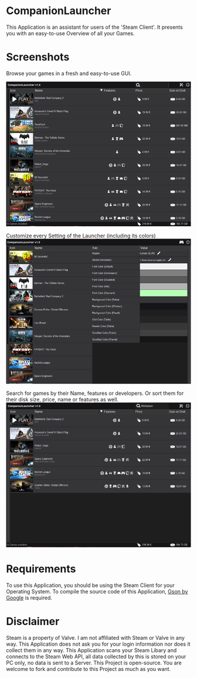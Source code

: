 # CompanionLauncher

This Application is an assistant for users of the 'Steam Client'. It presents you with an easy-to-use Overview of all your Games.

# Screenshots

Browse your games in a fresh and easy-to-use GUI.

![Games Library](https://raw.githubusercontent.com/TheBusyBiscuit/CompanionLauncher/master/images/Library.png)

Customize every Setting of the Launcher (including its colors)
![Settings Screen](https://raw.githubusercontent.com/TheBusyBiscuit/CompanionLauncher/master/images/Settings.png)

Search for games by their Name, features or developers.
Or sort them for their disk size, price, name or features as well.
![Search](https://raw.githubusercontent.com/TheBusyBiscuit/CompanionLauncher/master/images/Search.png)

# Requirements

To use this Application, you should be using the Steam Client for your Operating System.
To compile the source code of this Application, [Gson by Google](https://github.com/google/gson) is required.

# Disclaimer

Steam is a property of Valve.
I am not affiliated with Steam or Valve in any way.
This Application does not ask you for your login information nor does it collect them in any way.
This Application scans your Steam Libary and connects to the Steam Web API, all data collected
by this is stored on your PC only, no data is sent to a Server.
This Project is open-source.
You are welcome to fork and contribute to this Project as much as you want.